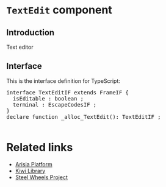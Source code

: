 # `TextEdit` component

## Introduction
Text editor

## Interface

This is the interface definition for TypeScript:
<pre>
interface TextEditIF extends FrameIF {
  isEditable : boolean ;
  terminal : EscapeCodesIF ;
}
declare function _alloc_TextEdit(): TextEditIF ;

</pre>

# Related links
* [Arisia Platform](https://gitlab.com/steewheels/arisia/-/blob/main/README.md)
* [Kiwi Library](https://gitlab.com/steewheels/kiwiscript/-/blob/main/KiwiLibrary/Document/Library.md)
* [Steel Wheels Project](https://gitlab.com/steewheels/project/-/blob/main/README.md)



